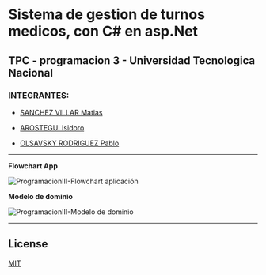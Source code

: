 # Sistema de gestion de turnos medicos, con C# en asp.Net

## TPC - programacion 3 - Universidad Tecnologica Nacional

### INTEGRANTES:

- [SANCHEZ VILLAR Matias](https://www.linkedin.com/in/matias-sanchez-villar/)

- [AROSTEGUI Isidoro](https://www.linkedin.com/in/isidoro-ar%C3%B3stegui-9a413a122/)

- [OLSAVSKY RODRIGUEZ Pablo](https://www.linkedin.com/in/pablo-andr%C3%A9s-rodr%C3%ADguez-olsavsky-900a41203/)

------------------------------

**Flowchart App**

![ProgramacionIII-Flowchart aplicación](https://user-images.githubusercontent.com/60631478/122833991-36381480-d2c4-11eb-862f-5788a3156930.png)

**Modelo de dominio**

![ProgramacionIII-Modelo de dominio](https://user-images.githubusercontent.com/60631478/122834064-523bb600-d2c4-11eb-9587-31b711097eeb.png)

------------------------------

## License
[MIT](https://choosealicense.com/licenses/mit/)
